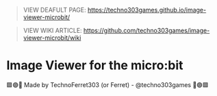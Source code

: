 > VIEW DEAFULT PAGE: https://techno303games.github.io/image-viewer-microbit/

> VIEW WIKI ARTICLE: https://github.com/techno303games/image-viewer-microbit/wiki

<html>
  <h1>Image Viewer for the micro:bit</h1>
  <p>🟪🟣💜 Made by TechnoFerret303 (or Ferret) - @techno303games 💜🟣🟪</p>
</html>
